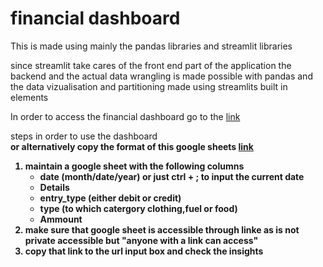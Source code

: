 # financial dashboard
This is made using mainly the pandas libraries and streamlit libraries

since streamlit take cares of the front end part of the application the backend and the actual data wrangling is made possible with pandas
and the data vizualisation and partitioning made using streamlits built in elements

In order to access the financial dashboard go to the  <a href = "https://transaction-dashboard.streamlit.app/"> link </a> 

steps in order to use the dashboard
<br>
  <b> or alternatively copy the format of this google sheets <a href="https://docs.google.com/spreadsheets/d/1EXq1NzrezQE4lIneJK2sQ3JZIdgQGFMNC5fbh9BmaZA/edit?usp=sharing"> link</a>

<ol>
<li> maintain a google sheet with the following columns <ul>
  <li>date (month/date/year) or just ctrl + ; to input the current date </li>
  <li>Details</li>
  <li>entry_type (either debit or credit)</li>
  <li>type (to which catergory clothing,fuel or food)</li>
 <li> Ammount</li>
</ul>
</li>
<li>make sure that google sheet is accessible through linke as is not private accessible but "anyone with a link can access"</li>

<li>copy that link to the url input box and check the insights</li>
